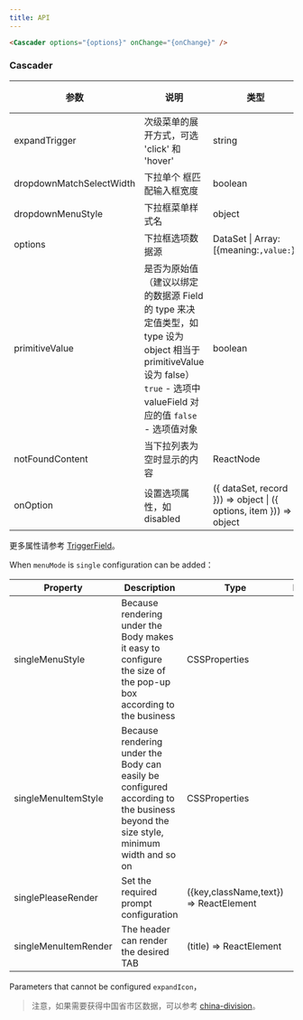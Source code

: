 ```yaml
---
title: API
---
```


```html
<Cascader options="{options}" onChange="{onChange}" />
```

### Cascader

| 参数                     | 说明                                                                                                                                                                        | 类型                                                               | 默认值  |
| ------------------------ | --------------------------------------------------------------------------------------------------------------------------------------------------------------------------- | ------------------------------------------------------------------ | ------- |
| expandTrigger            | 次级菜单的展开方式，可选 'click' 和 'hover'                                                                                                                                 | string                                                             | 'click' |
| dropdownMatchSelectWidth | 下拉单个 框匹配输入框宽度                                                                                                                                                   | boolean                                                            | true    |
| dropdownMenuStyle        | 下拉框菜单样式名                                                                                                                                                            | object                                                             |         |
| options                  | 下拉框选项数据源                                                                                                                                                            | DataSet \| Array:[{meaning:``,value:``}]                           |         |
| primitiveValue           | 是否为原始值（建议以绑定的数据源 Field 的 type 来决定值类型，如 type 设为 object 相当于 primitiveValue 设为 false）`true` - 选项中 valueField 对应的值 `false` - 选项值对象 | boolean                                                            |         |
| notFoundContent          | 当下拉列表为空时显示的内容                                                                                                                                                  | ReactNode                                                          |         |
| onOption                 | 设置选项属性，如 disabled                                                                                                                                                   | ({ dataSet, record })) => object \| ({ options, item })) => object |         |

更多属性请参考 [TriggerField](/zh/procmp/abstract/trigger-field/#TriggerField)。

When `menuMode` is `single` configuration can be added：

| Property | Description | Type | Default |
| --- | --- | --- | --- |
| singleMenuStyle | Because rendering under the Body makes it easy to configure the size of the pop-up box according to the business | CSSProperties |  |
| singleMenuItemStyle | Because rendering under the Body can easily be configured according to the business beyond the size style, minimum width and so on | CSSProperties |  |
| singlePleaseRender | Set the required prompt configuration | ({key,className,text}) => ReactElement |  |
| singleMenuItemRender | The header can render the desired TAB | (title) => ReactElement |  |

Parameters that cannot be configured `expandIcon`，

> 注意，如果需要获得中国省市区数据，可以参考 [china-division](https://gist.github.com/afc163/7582f35654fd03d5be7009444345ea17)。
